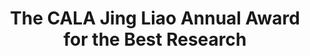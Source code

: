 ---
title: The CALA Jing Liao Annual Award for the Best Research
permalink: /scholarship/scholarship-award/jing-liao/
layout: page
---
